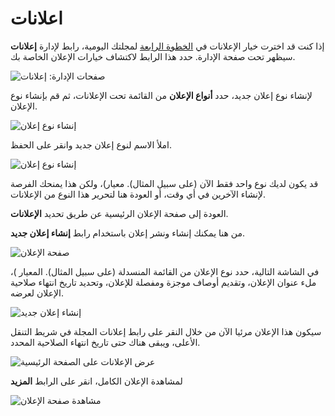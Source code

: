 # اعلانات

إذا كنت قد اخترت خيار الإعلانات في [الخطوة الرابعة](https://docs.pkp.sfu.ca/learning-ojs-2/en/step_four_management) لمجلتك اليومية، رابط لإدارة **إعلانات** سيظهر تحت صفحة الإدارة. حدد هذا الرابط لاكتشاف خيارات الإعلان الخاصة بك.




![صفحات الإدارة: إعلانات](images/chapter5/jm_announce.png)



لإنشاء نوع إعلان جديد، حدد **أنواع الإعلان** من القائمة تحت الإعلانات، ثم قم بإنشاء نوع الإعلان.




![إنشاء نوع إعلان](images/chapter5/jm_announce_typeCreate.png)




املأ الاسم لنوع إعلان جديد وانقر على الحفظ.




![إنشاء نوع إعلان](images/chapter5/announcement_type.png)


قد يكون لديك نوع واحد فقط الآن (على سبيل المثال). معيار)، ولكن هذا يمنحك الفرصة لإنشاء الآخرين في أي وقت، أو العودة هنا لتحرير هذا النوع من الإعلانات.

العودة إلى صفحة الإعلان الرئيسية عن طريق تحديد **الإعلانات**.

من هنا يمكنك إنشاء ونشر إعلان باستخدام رابط **إنشاء إعلان جديد**.



![صفحة الإعلان](images/chapter5/jm_create_new_link.png)

في الشاشة التالية، حدد نوع الإعلان من القائمة المنسدلة (على سبيل المثال). المعيار )، ملء عنوان الإعلان، وتقديم أوصاف موجزة ومفصلة للإعلان، وتحديد تاريخ انتهاء صلاحية الإعلان لعرضه.



![إنشاء إعلان جديد](images/chapter5/jm_create_announce.png)


سيكون هذا الإعلان مرئيا الآن من خلال النقر على رابط إعلانات المجلة في شريط التنقل الأعلى، ويبقى هناك حتى تاريخ انتهاء الصلاحية المحدد.



![عرض الإعلانات على الصفحة الرئيسية](images/chapter5/jm_announce_display.png)



لمشاهدة الإعلان الكامل، انقر على الرابط **المزيد**



![مشاهدة صفحة الإعلان](images/chapter5/jm_announce_more.png)
